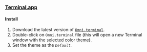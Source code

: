 ### [Terminal.app](https://en.wikipedia.org/wiki/Terminal_(macOS))

#### Install

1. Download the latest version of [`Omni.terminal`](https://github.com/demartini/terminal/releases/latest/download/Omni.terminal).
2. Double-click on `Omni.terminal` file (this will open a new Terminal window with the selected color theme).
3. Set the theme as the _`Default`_.
